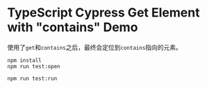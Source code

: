TypeScript Cypress Get Element with "contains" Demo
==================================================

使用了`get`和`contains`之后，最终会定位到`contains`指向的元素。

```
npm install
npm run test:open

npm run test:run
```
